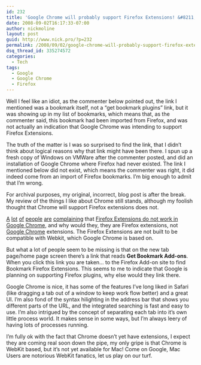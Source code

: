 ```yaml
---
id: 232
title: 'Google Chrome will probably support Firefox Extensions! &#8211; UPDATED'
date: 2008-09-02T16:17:33-07:00
author: nickmoline
layout: post
guid: http://www.nick.pro/?p=232
permalink: /2008/09/02/google-chrome-will-probably-support-firefox-extensions/
dsq_thread_id: 335274572
categories:
  - Tech
tags:
  - Google
  - Google Chrome
  - Firefox
---
```

Well I feel like an idiot, as the commenter below pointed out, the link I mentioned was a bookmark itself, not a &#8220;get bookmark plugins&#8221; link, but it was showing up in my list of bookmarks, which means that, as the commenter said, this bookmark had been imported from Firefox, and was not actually an indication that Google Chrome was intending to support Firefox Extensions.

The truth of the matter is I was so surprised to find the link, that I didn&#8217;t think about logical reasons why that link might have been there. I spun up a fresh copy of Windows on VMWare after the commenter posted, and did an installation of Google Chrome where Firefox had never existed. The link I mentioned below did not exist, which means the commenter was right, it did indeed come from an import of Firefox bookmarks. I&#8217;m big enough to admit that I&#8217;m wrong.

For archival purposes, my original, incorrect, blog post is after the break. My review of the things I like about Chrome still stands, although my foolish thought that Chrome will support Firefox extensions does not.

<!--more-->
  
[A](http://strongdynamic.blogspot.com/2008/09/google-chrome-no-extensions.html) [lot](http://cf-bill.blogspot.com/2008/09/google-chrome-early-impressions.html) [of](http://ostatic.com/172340-blog/hands-on-with-chrome-clean-and-crisp-but-needs-extensions) [people](http://www.jillesvangurp.com/2008/09/02/google-chrome-first-impressions/) [are](http://internetducttape.com/2008/09/02/why-google-chrome-isnt-my-default-browser/) [complaining](http://mamchenkov.net/wordpress/2008/09/03/google-chrome-a-new-punch-in-the-browser-fight/) that [Firefox Extensions do not work in Google Chrome](http://www.google.com/support/chrome/bin/answer.py?answer=95695), and why would they, they are Firefox extensions, not [Google Chrome](http://www.google.com/chrome/) extensions. The Firefox Extensions are not built to be compatible with Webkit, which Google Chrome is based on.

<amp-img src="{{ site.baseurl }}/wp-content/uploads/sites/4/2008/09/region-capture-1.png" title="Get Bookmark Add-ons" alt="Get Bookmark Add-ons" width="172" height="29" layout="fixed"></amp-img>But what a lot of people seem to be missing is that on the new tab page/home page screen there&#8217;s a link that reads **Get Bookmark Add-ons**. When you click this link you are taken&#8230; to the Firefox Add-on site to find Bookmark Firefox Extensions. This seems to me to indicate that Google is planning on supporting Firefox plugins, why else would they link there.

<amp-img class="aligncenter" src="{{ site.baseurl }}/wp-content/uploads/sites/4/2008/09/region-capture-2.png" title="Firefox Add-ons in Google Chrome" alt="Firefox Add-ons in Google Chrome" width="978" height="728" layout="responsive" lightbox></amp-img>

Google Chrome is nice, it has some of the features I&#8217;ve long liked in Safari (like dragging a tab out of a window to keep work flow better) and a great UI. I&#8217;m also fond of the syntax hilighting in the address bar that shows you different parts of the URL, and the integrated searching is fast and easy to use. I&#8217;m also intrigued by the concept of separating each tab into it&#8217;s own little process world. It makes sense in some ways, but I&#8217;m always leery of having lots of processes running.

I&#8217;m fully ok with the fact that Chrome doesn&#8217;t yet have extensions, I expect they are coming real soon down the pipe, my only gripe is that Chrome is WebKit based, but it&#8217;s not yet available for Mac! Come on Google, Mac Users are notorious WebKit fanatics, let us play on our turf.